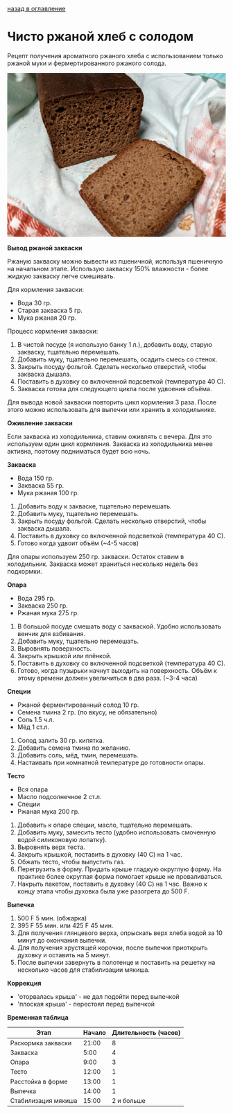 [назад в оглавление](../content.md)

# Чисто ржаной хлеб с солодом

Рецепт получения ароматного ржаного хлеба с использованием только ржаной муки и
фермертированного ржаного солода.

![Чисто ржаной хлеб с солодом](rye_bread_malt.jpg)

**Вывод ржаной закваски**

Ржаную закваску можно вывести из пшеничной, используя пшеничную на начальном этапе.
Использую закваску 150% влажности - более жидкую закваску легче смешивать.

Для кормления закваски:
- Вода 30 гр.
- Старая закваска 5 гр. 
- Мука ржаная 20 гр.

Процесс кормления закваски:
1. В чистой посуде (я использую банку 1 л.), добавить воду, старую закваску, тщательно перемешать.
2. Добавить муку, тщательно перемешать, осадить смесь со стенок.
3. Закрыть посуду фольгой. Сделать несколько отверстий, чтобы закваска дышала.
4. Поставить в духовку со включенной подсветкой (температура 40 С).
5. Закваска готова для следующего цикла после удвоения объёма.

Для вывода новой закваски повторить цикл кормления 3 раза. После этого можно использовать для выпечки
или хранить в холодильнике.

**Оживление закваски**

Если закваска из холодильника, ставим оживлять с вечера. Для это используем один цикл кормления.
Закваска из холодильника менее активна, поэтому подниматься будет всю ночь.

**Закваска**

- Вода 150 гр.
- Закваска 55 гр. 
- Мука ржаная 100 гр.

1. Добавить воду к закваске, тщательно перемешать.
2. Добавить муку, тщательно перемешать.
3. Закрыть посуду фольгой. Сделать несколько отверстий, чтобы закваска дышала.
4. Поставить в духовку со включенной подсветкой (температура 40 С).
5. Готово когда удвоит объём (~4-5 часов)

Для опары используем 250 гр. закваски. Остаток ставим в холодильник. Закваска может храниться
несколько недель без подкормки.

**Опара**

- Вода 295 гр.
- Закваска 250 гр.
- Ржаная мука 275 гр.

1. В большой посуде смешать воду с закваской. Удобно использовать венчик для взбивания.
2. Добавить муку, тщательно перемешать.
3. Выровнять поверхность.
4. Закрыть крышкой или плёнкой.
5. Поставить в духовку со включенной подсветкой (температура 40 С).
6. Готово, когда пузырьки начнут выходить на поверхность. Объём к этому времени должен
увеличиться в два раза. (~3-4 часа)

**Специи**

- Ржаной ферментированный солод 10 гр.
- Семена тмина 2 гр. (по вкусу, не обязательно)
- Соль 1.5 ч.л.
- Мёд 1 ст.л.

1. Солод залить 30 гр. кипятка.
2. Добавить семена тмина по желанию.
3. Добавить соль, мёд, тмин, перемешать.
4. Настаивать при комнатной температуре до готовности опары.

**Тесто**

- Вся опара
- Масло подсолнечное 2 ст.л.
- Специи
- Ржаная мука 200 гр.

1. Добавить к опаре специи, масло, тщательно перемешать.
2. Добавить муку, замесить тесто (удобно использовать смоченную водой силиконовую лопатку).
3. Выровнять верх теста.
4. Закрыть крышкой, поставить в духовку (40 С) на 1 час.
5. Обжать тесто, чтобы выпустить газ.
6. Перегрузить в форму. Придать крыше гладкую округлую форму. На практике более округлая форма помогает крыше не проваливаться.
7. Накрыть пакетом, поставить в духовку (40 С) на 1 час. Важно к концу этапа чтобы духовка была уже разогрета до 500 F.

**Выпечка**

1. 500 F 5 мин. (обжарка)
2. 395 F 55 мин. или 425 F 45 мин.
3. Для получения глянцевого верха, опрыскать верх хлеба водой за 10 минут до окончания выпечки.
4. Для получения хрустящей корочки, после выпечки приоткрыть духовку и оставить на 5 минут.
5. После выпечки завернуть в полотенце и поставить на решетку на несколько часов для стабилизации мякиша.

**Коррекция**

- 'оторвалась крыша' - не дал подойти перед выпечкой
- 'плоская крыша' - перестоял перед выпечкой

**Временная таблица**

| Этап                | Начало | Длительность (часов) |
|---------------------|--------|----------------------|
| Раскормка закваски  |  21:00 | 8                    |
| Закваска            |   5:00 | 4                    |
| Опара               |   9:00 | 3                    |
| Тесто               |  12:00 | 1                    |
| Расстойка в форме   |  13:00 | 1                    |
| Выпечка             |  14:00 | 1                    |
| Стабилизация мякиша |  15:00 | 2 и больше           |
